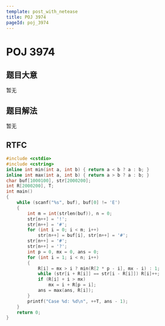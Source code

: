 ```yaml
---
template: post_with_netease
title: POJ 3974
pageId: poj_3974
---
```


# POJ 3974
<span id="poem"></span><script>$(function(){$.ajax('/api/poem?rnd='+Date.now()+Math.random()).done(function(data){$('#poem').text(data);});});</script>
## 题目大意
暂无

## 题目解法
暂无

## RTFC

```cpp
#include <cstdio>
#include <cstring>
inline int min(int a, int b) { return a < b ? a : b; }
inline int max(int a, int b) { return a > b ? a : b; }
char buf[1000100], str[2000200];
int R[2000200], T;
int main()
{
    while (scanf("%s", buf), buf[0] != 'E')
    {
        int m = int(strlen(buf)), n = 0;
        str[n++] = '!';
        str[n++] = '#';
        for (int i = 0; i < m; i++)
            str[n++] = buf[i], str[n++] = '#';
        str[n++] = '#';
        str[n++] = '?';
        int p = 0, mx = 0, ans = 0;
        for (int i = 1; i < n; i++)
        {
            R[i] = mx > i ? min(R[2 * p - i], mx - i) : 1;
            while (str[i + R[i]] == str[i - R[i]]) R[i]++;
            if (R[i] + i > mx)
                mx = i + R[p = i];
            ans = max(ans, R[i]);
        }
        printf("Case %d: %d\n", ++T, ans - 1);
    }
    return 0;
}
```
<div id="__comment"></div>
